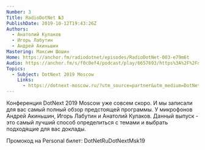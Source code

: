 ```yaml
---
Number: 3
Title: RadioDotNet №3
PublishDate: 2019-10-12T19:43:26Z
Authors:
  - Анатолий Кулаков
  - Игорь Лабутин
  - Андрей Акиньшин
Mastering: Максим Шошин
Home: https://anchor.fm/radiodotnet/episodes/RadioDotNet-003-e79m6t
Audio: https://anchor.fm/s/f0c0ef4/podcast/play/6657693/https%3A%2F%2Fd3ctxlq1ktw2nl.cloudfront.net%2Fproduction%2F2019-9-12%2F28559214-44100-2-92410f214297f.mp3
Topics:
  - Subject: DotNext 2019 Moscow
    Links:
      - https://dotnext-moscow.ru/?utm_source=partner&utm_medium=DotNetRu&utm_campaign=dotnext2019msk&utm_content=common
---
```

Конференция DotNext 2019 Moscow уже совсем скоро. И мы записали для вас самый полный обзор предстоящей программы. У микрофонов Андрей Акиньшин, Игорь Лабутин и Анатолий Кулаков. Данный выпуск - это самый лучший способ определиться с темами и выбрать подходящие для вас доклады.

Промокод на Personal билет: DotNetRuDotNextMsk19
